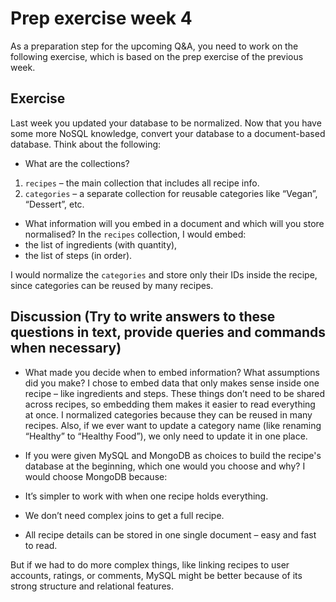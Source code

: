 # Prep exercise week 4

As a preparation step for the upcoming Q&A, you need to work on the following exercise, which is based on the prep
exercise of the previous week.

## Exercise

Last week you updated your database to be normalized. Now that you have some more NoSQL knowledge, convert your database
to a document-based database. Think about the following:

- What are the collections?
1. `recipes` – the main collection that includes all recipe info.
2. `categories` – a separate collection for reusable categories like “Vegan”, “Dessert”, etc.

- What information will you embed in a document and which will you store normalised?
In the `recipes` collection, I would embed:
- the list of ingredients (with quantity),
- the list of steps (in order).

I would normalize the `categories` and store only their IDs inside the recipe, since categories can be reused by many recipes.

## Discussion (Try to write answers to these questions in text, provide queries and commands when necessary)

- What made you decide when to embed information? What assumptions did you make?
I chose to embed data that only makes sense inside one recipe – like ingredients and steps. These things don’t need to be shared across recipes, so embedding them makes it easier to read everything at once.
I normalized categories because they can be reused in many recipes. Also, if we ever want to update a category name (like renaming “Healthy” to “Healthy Food”), we only need to update it in one place.

- If you were given MySQL and MongoDB as choices to build the recipe's database at the beginning, which one would you
  choose and why?
  I would choose MongoDB because:
- It’s simpler to work with when one recipe holds everything.
- We don’t need complex joins to get a full recipe.
- All recipe details can be stored in one single document – easy and fast to read.

But if we had to do more complex things, like linking recipes to user accounts, ratings, or comments, MySQL might be better because of its strong structure and relational features.